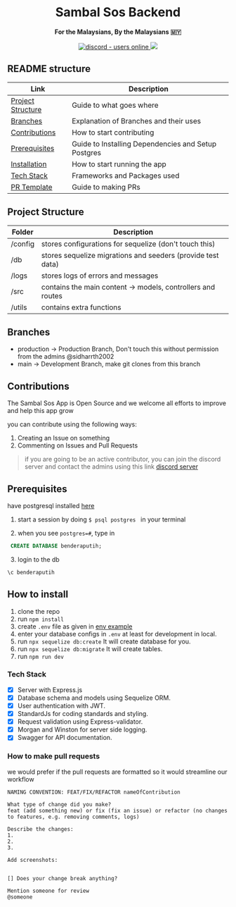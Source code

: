 <h1 align="center"> Sambal Sos Backend </h1>

<p align="center">
  <strong>For the Malaysians, By the Malaysians 🇲🇾</strong>
</p>
<p align="center">
  <a href="https://discord.gg/kJUVyfzjeZ">
    <img src="https://img.shields.io/discord/859805317859377173?style=for-the-badge" alt="discord - users online" />
  </a>
  <img src="https://img.shields.io/github/languages/code-size/sidharrth2002/sambal-sos-backend?style=for-the-badge"> </img>
</p>

## README structure

| Link                                    | Description                                         |
| --------------------------------------- | --------------------------------------------------- |
| [Project Structure](#project-structure) | Guide to what goes where                            |
| [Branches](#branches)                   | Explanation of Branches and their uses              |
| [Contributions](#contributions)         | How to start contributing                           |
| [Prerequisites](#prerequisites)         | Guide to Installing Dependencies and Setup Postgres |
| [Installation](#how-to-install)         | How to start running the app                        |
| [Tech Stack](#tech-stack)               | Frameworks and Packages used                        |
| [PR Template](#tech-stack)              | Guide to making PRs                                 |

## Project Structure

| Folder  | Description                                                 |
| ------- | ----------------------------------------------------------- |
| /config | stores configurations for sequelize (don't touch this)      |
| /db     | stores sequelize migrations and seeders (provide test data) |
| /logs   | stores logs of errors and messages                          |
| /src    | contains the main content -> models, controllers and routes |
| /utils  | contains extra functions                                    |

## Branches

- production -> Production Branch, Don't touch this without permission from the admins @sidharrth2002
- main -> Development Branch, make git clones from this branch

## Contributions

The Sambal Sos App is Open Source and we welcome all efforts to improve and help this app grow

you can contribute using the following ways:

1. Creating an Issue on something
2. Commenting on Issues and Pull Requests

> if you are going to be an active contributor, you can join the discord server and contact the admins using this link [discord server](https://discord.gg/kJUVyfzjeZ)

## Prerequisites

have postgresql installed [here](https://www.postgresql.org/download/)

1. start a session by doing `$ psql postgres ` in your terminal

2. when you see `postgres=#`, type in

```sql
 CREATE DATABASE benderaputih;
```

3. login to the db

```sql
\c benderaputih
```

## How to install

1. clone the repo
2. run `npm install`
3. create `.env` file as given in [env example](.env.example)
4. enter your database configs in `.env` at least for development in local.
5. run `npx sequelize db:create` It will create database for you.
6. run `npx sequelize db:migrate` It will create tables.
7. run `npm run dev`

### Tech Stack

- [x] Server with Express.js
- [x] Database schema and models using Sequelize ORM.
- [x] User authentication with JWT.
- [x] StandardJs for coding standards and styling.
- [x] Request validation using Express-validator.
- [x] Morgan and Winston for server side logging.
- [x] Swagger for API documentation.

### How to make pull requests

we would prefer if the pull requests are formatted so it would streamline our workflow

```
NAMING CONVENTION: FEAT/FIX/REFACTOR nameOfContribution

What type of change did you make?
feat (add something new) or fix (fix an issue) or refactor (no changes to features, e.g. removing comments, logs)

Describe the changes:
1.
2.
3.

Add screenshots:


[] Does your change break anything?

Mention someone for review
@someone
```
